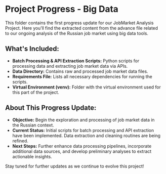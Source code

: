 # Project Progress - Big Data

This folder contains the first progress update for our JobMarket Analysis Project. Here you'll find the extracted content from the advance file related to our ongoing analysis of the Russian job market using big data tools. 

## What's Included:
- **Batch Processing & API Extraction Scripts:** Python scripts for processing data and extracting job market data via APIs.
- **Data Directory:** Contains raw and processed job market data files.
- **Requirements File:** Lists all necessary dependencies for running the scripts.
- **Virtual Environment (venv):** Folder with the virtual environment used for this part of the project.

## About This Progress Update:
- **Objective:** Begin the exploration and processing of job market data in the Russian context.
- **Current Status:** Initial scripts for batch processing and API extraction have been implemented. Data extraction and cleaning routines are being refined.
- **Next Steps:** Further enhance data processing pipelines, incorporate additional data sources, and develop preliminary analyses to extract actionable insights.

Stay tuned for further updates as we continue to evolve this project!

